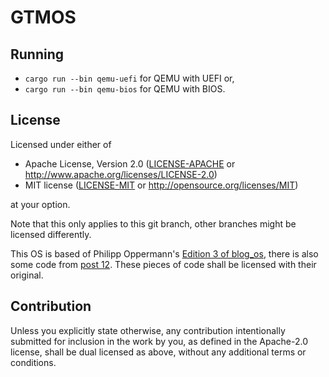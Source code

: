# GTMOS

## Running

* `cargo run --bin qemu-uefi` for QEMU with UEFI or,
* `cargo run --bin qemu-bios` for QEMU with BIOS.

## License

Licensed under either of

* Apache License, Version 2.0 ([LICENSE-APACHE](./LICENSE-APACHE) or <http://www.apache.org/licenses/LICENSE-2.0>)
* MIT license ([LICENSE-MIT](./LICENSE-MIT) or <http://opensource.org/licenses/MIT>)

at your option.

Note that this only applies to this git branch, other branches might be licensed differently.

This OS is based of Philipp Oppermann's [Edition 3 of blog_os](https://github.com/phil-opp/blog_os/tree/edition-3/blog/content/edition-3), there is also some code from [post 12](https://github.com/phil-opp/blog_os/tree/post-12/src). These pieces of code shall be licensed with their original.

## Contribution

Unless you explicitly state otherwise, any contribution intentionally submitted for inclusion in the work by you, as defined in the Apache-2.0 license, shall be dual licensed as above, without any additional terms or conditions.

